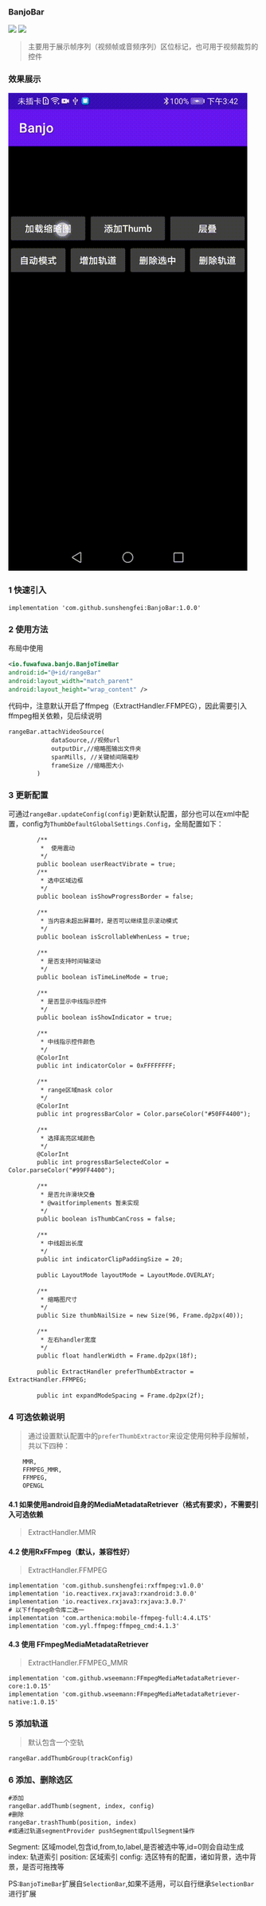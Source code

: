 ### BanjoBar

[![](https://jitpack.io/v/sunshengfei/BanjoBar.svg)](https://jitpack.io/#sunshengfei/BanjoBar) [![](https://img.shields.io/github/license/sunshengfei/BanjoBar)](https://github.com/sunshengfei/BanjoBar/blob/main/LICENSE)

> 主要用于展示帧序列（视频帧或音频序列）区位标记，也可用于视频裁剪的控件

### 效果展示

![](./dist/banjobar.gif "")

### 1 快速引入
```
implementation 'com.github.sunshengfei:BanjoBar:1.0.0'
```

### 2 使用方法

布局中使用
```xml
<io.fuwafuwa.banjo.BanjoTimeBar
android:id="@+id/rangeBar"
android:layout_width="match_parent"
android:layout_height="wrap_content" />
```

代码中，注意默认开启了ffmpeg（ExtractHandler.FFMPEG），因此需要引入ffmpeg相关依赖，见后续说明
```
rangeBar.attachVideoSource(
            dataSource,//视频url
            outputDir,//缩略图输出文件夹
            spanMills, //关键帧间隔毫秒
            frameSize //缩略图大小
        )
```

### 3 更新配置

可通过`rangeBar.updateConfig(config)`更新默认配置，部分也可以在xml中配置，config为`ThumbDefaultGlobalSettings.Config`，全局配置如下：
```
        /**
         *  使用震动
         */
        public boolean userReactVibrate = true;
        /**
         * 选中区域边框
         */
        public boolean isShowProgressBorder = false;

        /**
         * 当内容未超出屏幕时，是否可以继续显示滚动模式
         */
        public boolean isScrollableWhenLess = true;

        /**
         * 是否支持时间轴滚动
         */
        public boolean isTimeLineMode = true;

        /**
         * 是否显示中线指示控件
         */
        public boolean isShowIndicator = true;

        /**
         * 中线指示控件颜色
         */
        @ColorInt
        public int indicatorColor = 0xFFFFFFFF;

        /**
         * range区域mask color
         */
        @ColorInt
        public int progressBarColor = Color.parseColor("#50FF4400");

        /**
         * 选择高亮区域颜色
         */
        @ColorInt
        public int progressBarSelectedColor = Color.parseColor("#99FF4400");

        /**
         * 是否允许滑块交叠
         * @waitforimplements 暂未实现
         */
        public boolean isThumbCanCross = false;

        /**
         * 中线超出长度
         */
        public int indicatorClipPaddingSize = 20;

        public LayoutMode layoutMode = LayoutMode.OVERLAY;

        /**
         * 缩略图尺寸
         */
        public Size thumbNailSize = new Size(96, Frame.dp2px(40));

        /**
         * 左右handler宽度
         */
        public float handlerWidth = Frame.dp2px(18f);

        public ExtractHandler preferThumbExtractor = ExtractHandler.FFMPEG;

        public int expandModeSpacing = Frame.dp2px(2f);
```

### 4 可选依赖说明
> 通过设置默认配置中的`preferThumbExtractor`来设定使用何种手段解帧，共以下四种：
```
    MMR,
    FFMPEG_MMR,
    FFMPEG,
    OPENGL
```

#### 4.1 如果使用android自身的MediaMetadataRetriever（格式有要求），不需要引入可选依赖
> ExtractHandler.MMR

#### 4.2 使用RxFFmpeg（默认，兼容性好）
> ExtractHandler.FFMPEG

```
implementation 'com.github.sunshengfei:rxffmpeg:v1.0.0'
implementation 'io.reactivex.rxjava3:rxandroid:3.0.0'
implementation 'io.reactivex.rxjava3:rxjava:3.0.7'
# 以下ffmpeg命令库二选一
implementation 'com.arthenica:mobile-ffmpeg-full:4.4.LTS'
implementation 'com.yyl.ffmpeg:ffmpeg_cmd:4.1.3'
```
#### 4.3 使用 FFmpegMediaMetadataRetriever
> ExtractHandler.FFMPEG_MMR

```
implementation 'com.github.wseemann:FFmpegMediaMetadataRetriever-core:1.0.15'
implementation 'com.github.wseemann:FFmpegMediaMetadataRetriever-native:1.0.15'
```

### 5 添加轨道
> 默认包含一个空轨

```
rangeBar.addThumbGroup(trackConfig)
```

### 6 添加、删除选区

```
#添加
rangeBar.addThumb(segment, index, config)
#删除
rangeBar.trashThumb(position, index)
#或通过轨道segmentProvider pushSegment或pullSegment操作
```
Segment: 区域model,包含id,from,to,label,是否被选中等,id=0则会自动生成
index: 轨道索引
position: 区域索引
config: 选区特有的配置，诸如背景，选中背景，是否可拖拽等


PS:`BanjoTimeBar`扩展自`SelectionBar`,如果不适用，可以自行继承`SelectionBar`进行扩展